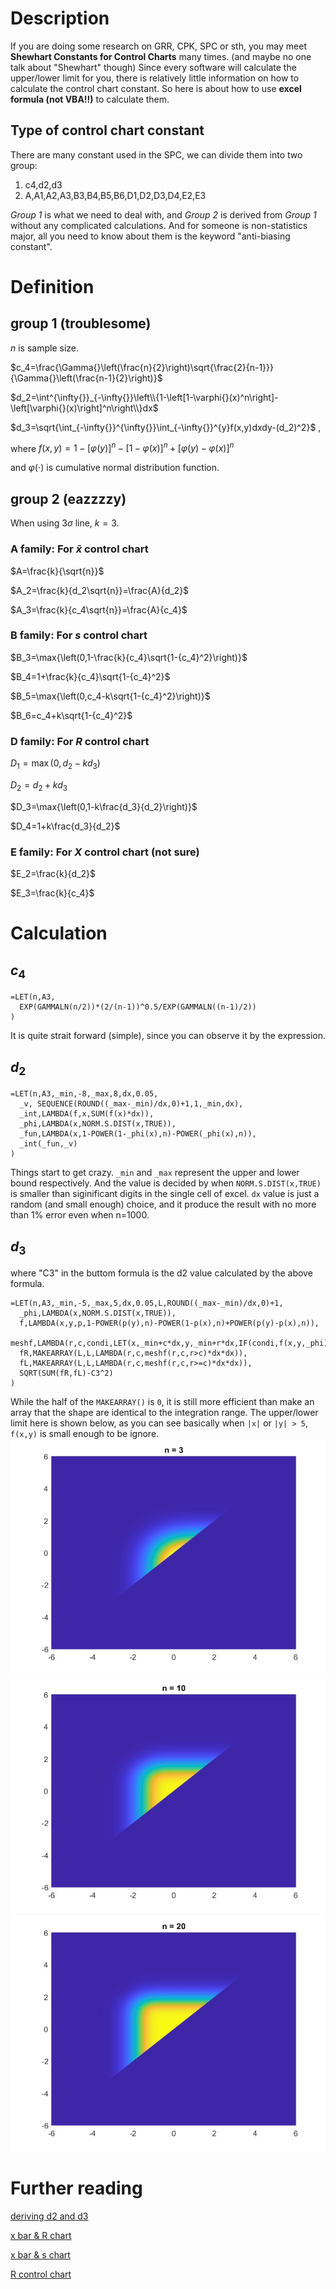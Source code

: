 # Description

If you are doing some research on GRR, CPK, SPC or sth, you may meet **Shewhart Constants for Control Charts** many times. (and maybe no one talk about "Shewhart" though) Since every software will calculate the upper/lower limit for you, there is relatively little information on how to calculate the control chart constant. 
So here is about how to use **excel formula (not VBA!!)** to calculate them.

## Type of control chart constant
There are many constant used in the SPC, we can divide them into two group:
1. c4,d2,d3
2. A,A1,A2,A3,B3,B4,B5,B6,D1,D2,D3,D4,E2,E3

*Group 1* is what we need to deal with, and *Group 2* is derived from *Group 1* without any complicated calculations. And for someone is non-statistics major, all you need to know about them is the keyword "anti-biasing constant".

# Definition
## group 1 (troublesome)
$n$ is sample size.

$c_4=\frac{\Gamma{}\left(\frac{n}{2}\right)\sqrt{\frac{2}{n-1}}}{\Gamma{}\left(\frac{n-1}{2}\right)}$

$d_2=\int^{\infty{}}_{-\infty{}}\left\\{1-\left[1-\varphi{}(x)^n\right]-\left[\varphi{}(x)\right]^n\right\\}dx$

$d_3=\sqrt{\int_{-\infty{}}^{\infty{}}\int_{-\infty{}}^{y}f(x,y)dxdy-(d_2)^2}$ ,

where $f(x,y)=1-\left[\varphi(y)\right]^n-\left[1-\varphi(x)\right]^n+\left[\varphi(y)-\varphi(x)\right]^n$

and $\varphi(\cdot)$ is cumulative normal distribution function.

## group 2 (eazzzzy)

When using $3\sigma{}$ line, $k=3$.

### A family: For $\bar{x}$ control chart

$A=\frac{k}{\sqrt{n}}$

$A_2=\frac{k}{d_2\sqrt{n}}=\frac{A}{d_2}$

$A_3=\frac{k}{c_4\sqrt{n}}=\frac{A}{c_4}$

### B family: For $s$ control chart

$B_3=\max{\left(0,1-\frac{k}{c_4}\sqrt{1-{c_4}^2}\right)}$

$B_4=1+\frac{k}{c_4}\sqrt{1-{c_4}^2}$

$B_5=\max{\left(0,c_4-k\sqrt{1-{c_4}^2}\right)}$

$B_6=c_4+k\sqrt{1-{c_4}^2}$

### D family: For $R$ control chart

$D_1=\max{\left(0,d_2-kd_3\right)}$

$D_2=d_2+kd_3$

$D_3=\max{\left(0,1-k\frac{d_3}{d_2}\right)}$

$D_4=1+k\frac{d_3}{d_2}$

### E family: For $X$ control chart (not sure)

$E_2=\frac{k}{d_2}$

$E_3=\frac{k}{c_4}$

# Calculation

## $c_4$

```{excel formula}
=LET(n,A3,
  EXP(GAMMALN(n/2))*(2/(n-1))^0.5/EXP(GAMMALN((n-1)/2))
)
```
It is quite strait forward (simple), since you can observe it by the expression.

## $d_2$

```{excel formula}
=LET(n,A3,_min,-8,_max,8,dx,0.05,
  _v, SEQUENCE(ROUND((_max-_min)/dx,0)+1,1,_min,dx),
  _int,LAMBDA(f,x,SUM(f(x)*dx)),
  _phi,LAMBDA(x,NORM.S.DIST(x,TRUE)),
  _fun,LAMBDA(x,1-POWER(1-_phi(x),n)-POWER(_phi(x),n)),
  _int(_fun,_v)
)
```
Things start to get crazy. `_min` and `_max` represent the upper and lower bound respectively. And the value is decided by when `NORM.S.DIST(x,TRUE)` is smaller than siginificant digits in the single cell of excel. `dx` value is just a random (and small enough) choice, and it produce the result with no more than 1% error even when n=1000.

## $d_3$
where "C3" in the buttom formula is the d2 value calculated by the above formula.
```{excel formula}
=LET(n,A3,_min,-5,_max,5,dx,0.05,L,ROUND((_max-_min)/dx,0)+1,
  _phi,LAMBDA(x,NORM.S.DIST(x,TRUE)),
  f,LAMBDA(x,y,p,1-POWER(p(y),n)-POWER(1-p(x),n)+POWER(p(y)-p(x),n)),
  meshf,LAMBDA(r,c,condi,LET(x,_min+c*dx,y,_min+r*dx,IF(condi,f(x,y,_phi),0))),
  fR,MAKEARRAY(L,L,LAMBDA(r,c,meshf(r,c,r>c)*dx*dx)),
  fL,MAKEARRAY(L,L,LAMBDA(r,c,meshf(r,c,r>=c)*dx*dx)),
  SQRT(SUM(fR,fL)-C3^2)
)
```
While the half of the `MAKEARRAY()` is `0`, it is still more efficient than make an array that the shape are identical to the integration range.
The upper/lower limit here is shown below, as you can see basically when `|x|` or `|y| > 5`, `f(x,y)` is small enough to be ignore.
<img src="./Figure/d2n3.jpg">
<img src="./Figure/d2n10.jpg">
<img src="./Figure/d2n20.jpg">

# Further reading
[deriving d2 and d3](https://qcplanets.com/method/control-chart/r-control-chart-d2-d3/)

[x bar & R chart](https://en.wikipedia.org/wiki/X%CC%85_and_R_chart)

[x bar & s chart](https://en.wikipedia.org/wiki/X%CC%85_and_s_chart)

[R control chart](https://en.wikipedia.org/wiki/Shewhart_individuals_control_chart)
